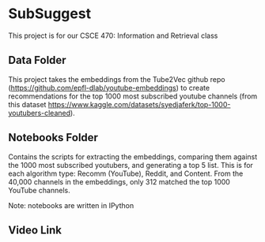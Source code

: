 # SubSuggest
This project is for our CSCE 470: Information and Retrieval class

## Data Folder
This project takes the embeddings from the Tube2Vec github repo (https://github.com/epfl-dlab/youtube-embeddings) to create recommendations for the top 1000 most subscribed youtube channels (from this dataset https://www.kaggle.com/datasets/syedjaferk/top-1000-youtubers-cleaned). 


## Notebooks Folder
Contains the scripts for extracting the embeddings, comparing them against the 1000 most subscribed youtubers, and generating a top 5 list. This is for each algorithm type: Recomm (YouTube), Reddit, and Content.
From the 40,000 channels in the embeddings, only 312 matched the top 1000 YouTube channels. 

Note: notebooks are written in IPython


## Video Link
